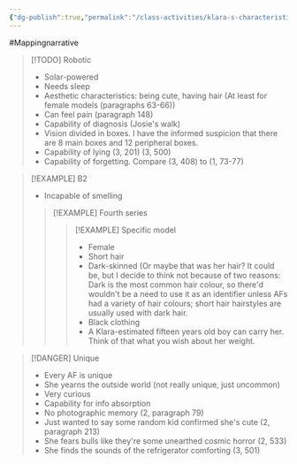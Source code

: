 ```yaml
---
{"dg-publish":true,"permalink":"/class-activities/klara-s-characteristics/"}
---
```


#Mappingnarrative


> [!TODO] Robotic
> - Solar-powered
> - Needs sleep
> - Aesthetic characteristics: being cute, having hair (At least for female models (paragraphs 63-66))
> - Can feel pain (paragraph 148)
> - Capability of diagnosis (Josie's walk)
> - Vision divided in boxes. I have the informed suspicion that there are 8 main boxes and 12 peripheral boxes.
> - Capability of lying (3, 201) (3, 500)
> - Capability of forgetting. Compare (3, 408) to (1, 73-77)

>[!EXAMPLE] B2
>- Incapable of smelling
> >[!EXAMPLE] Fourth series
>>>[!EXAMPLE] Specific model
>>>- Female
>>>- Short hair
>>>- Dark-skinned
>>>(Or maybe that was her hair? It could be, but I decide to think not because of two reasons: Dark is the most common hair colour, so there'd wouldn't be a need to use it as an identifier unless AFs had a variety of hair colours; short hair hairstyles are usually used with dark hair.
>>>- Black clothing
>>>- A Klara-estimated fifteen years old boy can carry her. Think of that what you wish about her weight.

>[!DANGER] Unique
>- Every AF is unique
>- She yearns the outside world (not really unique, just uncommon)
>- Very curious 
>- Capability for info absorption
>- No photographic memory (2, paragraph 79)
>- Just wanted to say some random kid confirmed she's cute (2, paragraph 213)
>- She fears bulls like they're some unearthed cosmic horror (2, 533)
>- She finds the sounds of the refrigerator comforting (3, 501)
